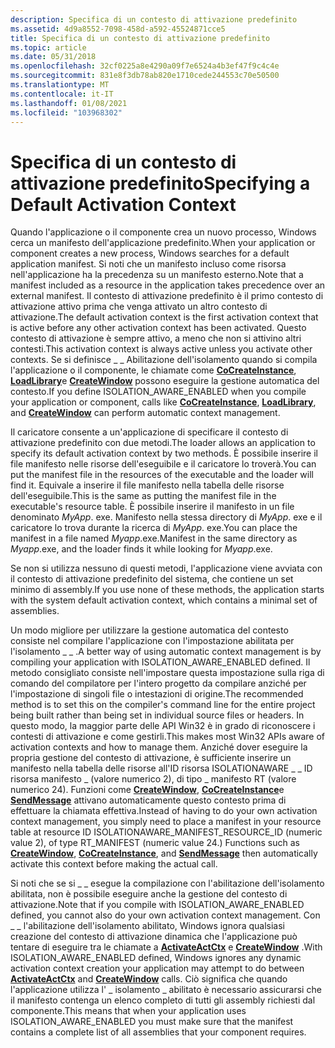 ```yaml
---
description: Specifica di un contesto di attivazione predefinito
ms.assetid: 4d9a8552-7098-458d-a592-45524871cce5
title: Specifica di un contesto di attivazione predefinito
ms.topic: article
ms.date: 05/31/2018
ms.openlocfilehash: 32cf0225a8e4290a09f7e6524a4b3ef47f9c4c4e
ms.sourcegitcommit: 831e8f3db78ab820e1710cede244553c70e50500
ms.translationtype: MT
ms.contentlocale: it-IT
ms.lasthandoff: 01/08/2021
ms.locfileid: "103968302"
---
```

# <a name="specifying-a-default-activation-context"></a><span data-ttu-id="d0fd2-103">Specifica di un contesto di attivazione predefinito</span><span class="sxs-lookup"><span data-stu-id="d0fd2-103">Specifying a Default Activation Context</span></span>

<span data-ttu-id="d0fd2-104">Quando l'applicazione o il componente crea un nuovo processo, Windows cerca un manifesto dell'applicazione predefinito.</span><span class="sxs-lookup"><span data-stu-id="d0fd2-104">When your application or component creates a new process, Windows searches for a default application manifest.</span></span> <span data-ttu-id="d0fd2-105">Si noti che un manifesto incluso come risorsa nell'applicazione ha la precedenza su un manifesto esterno.</span><span class="sxs-lookup"><span data-stu-id="d0fd2-105">Note that a manifest included as a resource in the application takes precedence over an external manifest.</span></span> <span data-ttu-id="d0fd2-106">Il contesto di attivazione predefinito è il primo contesto di attivazione attivo prima che venga attivato un altro contesto di attivazione.</span><span class="sxs-lookup"><span data-stu-id="d0fd2-106">The default activation context is the first activation context that is active before any other activation context has been activated.</span></span> <span data-ttu-id="d0fd2-107">Questo contesto di attivazione è sempre attivo, a meno che non si attivino altri contesti.</span><span class="sxs-lookup"><span data-stu-id="d0fd2-107">This activation context is always active unless you activate other contexts.</span></span> <span data-ttu-id="d0fd2-108">Se si definisce \_ \_ Abilitazione dell'isolamento quando si compila l'applicazione o il componente, le chiamate come [**CoCreateInstance**](/windows/win32/api/combaseapi/nf-combaseapi-cocreateinstance), [**LoadLibrary**](/windows/desktop/api/libloaderapi/nf-libloaderapi-loadlibrarya)e [**CreateWindow**](/windows/win32/api/winuser/nf-winuser-createwindowa) possono eseguire la gestione automatica del contesto.</span><span class="sxs-lookup"><span data-stu-id="d0fd2-108">If you define ISOLATION\_AWARE\_ENABLED when you compile your application or component, calls like [**CoCreateInstance**](/windows/win32/api/combaseapi/nf-combaseapi-cocreateinstance), [**LoadLibrary**](/windows/desktop/api/libloaderapi/nf-libloaderapi-loadlibrarya), and [**CreateWindow**](/windows/win32/api/winuser/nf-winuser-createwindowa) can perform automatic context management.</span></span>

<span data-ttu-id="d0fd2-109">Il caricatore consente a un'applicazione di specificare il contesto di attivazione predefinito con due metodi.</span><span class="sxs-lookup"><span data-stu-id="d0fd2-109">The loader allows an application to specify its default activation context by two methods.</span></span> <span data-ttu-id="d0fd2-110">È possibile inserire il file manifesto nelle risorse dell'eseguibile e il caricatore lo troverà.</span><span class="sxs-lookup"><span data-stu-id="d0fd2-110">You can put the manifest file in the resources of the executable and the loader will find it.</span></span> <span data-ttu-id="d0fd2-111">Equivale a inserire il file manifesto nella tabella delle risorse dell'eseguibile.</span><span class="sxs-lookup"><span data-stu-id="d0fd2-111">This is the same as putting the manifest file in the executable's resource table.</span></span> <span data-ttu-id="d0fd2-112">È possibile inserire il manifesto in un file denominato *MyApp*. exe. Manifesto nella stessa directory di *MyApp*. exe e il caricatore lo trova durante la ricerca di *MyApp*. exe.</span><span class="sxs-lookup"><span data-stu-id="d0fd2-112">You can place the manifest in a file named *Myapp*.exe.Manifest in the same directory as *Myapp*.exe, and the loader finds it while looking for *Myapp*.exe.</span></span>

<span data-ttu-id="d0fd2-113">Se non si utilizza nessuno di questi metodi, l'applicazione viene avviata con il contesto di attivazione predefinito del sistema, che contiene un set minimo di assembly.</span><span class="sxs-lookup"><span data-stu-id="d0fd2-113">If you use none of these methods, the application starts with the system default activation context, which contains a minimal set of assemblies.</span></span>

<span data-ttu-id="d0fd2-114">Un modo migliore per utilizzare la gestione automatica del contesto consiste nel compilare l'applicazione con l'impostazione abilitata per l'isolamento \_ \_ .</span><span class="sxs-lookup"><span data-stu-id="d0fd2-114">A better way of using automatic context management is by compiling your application with ISOLATION\_AWARE\_ENABLED defined.</span></span> <span data-ttu-id="d0fd2-115">Il metodo consigliato consiste nell'impostare questa impostazione sulla riga di comando del compilatore per l'intero progetto da compilare anziché per l'impostazione di singoli file o intestazioni di origine.</span><span class="sxs-lookup"><span data-stu-id="d0fd2-115">The recommended method is to set this on the compiler's command line for the entire project being built rather than being set in individual source files or headers.</span></span> <span data-ttu-id="d0fd2-116">In questo modo, la maggior parte delle API Win32 è in grado di riconoscere i contesti di attivazione e come gestirli.</span><span class="sxs-lookup"><span data-stu-id="d0fd2-116">This makes most Win32 APIs aware of activation contexts and how to manage them.</span></span> <span data-ttu-id="d0fd2-117">Anziché dover eseguire la propria gestione del contesto di attivazione, è sufficiente inserire un manifesto nella tabella delle risorse all'ID risorsa ISOLATIONAWARE \_ \_ ID risorsa manifesto \_ (valore numerico 2), di tipo \_ manifesto RT (valore numerico 24). Funzioni come [**CreateWindow**](/windows/win32/api/winuser/nf-winuser-createwindowa), [**CoCreateInstance**](/windows/win32/api/combaseapi/nf-combaseapi-cocreateinstance)e [**SendMessage**](/windows/win32/api/winuser/nf-winuser-sendmessage) attivano automaticamente questo contesto prima di effettuare la chiamata effettiva.</span><span class="sxs-lookup"><span data-stu-id="d0fd2-117">Instead of having to do your own activation context management, you simply need to place a manifest in your resource table at resource ID ISOLATIONAWARE\_MANIFEST\_RESOURCE\_ID (numeric value 2), of type RT\_MANIFEST (numeric value 24.) Functions such as [**CreateWindow**](/windows/win32/api/winuser/nf-winuser-createwindowa), [**CoCreateInstance**](/windows/win32/api/combaseapi/nf-combaseapi-cocreateinstance), and [**SendMessage**](/windows/win32/api/winuser/nf-winuser-sendmessage) then automatically activate this context before making the actual call.</span></span>

<span data-ttu-id="d0fd2-118">Si noti che se si \_ \_ esegue la compilazione con l'abilitazione dell'isolamento abilitata, non è possibile eseguire anche la gestione del contesto di attivazione.</span><span class="sxs-lookup"><span data-stu-id="d0fd2-118">Note that if you compile with ISOLATION\_AWARE\_ENABLED defined, you cannot also do your own activation context management.</span></span> <span data-ttu-id="d0fd2-119">Con \_ \_ l'abilitazione dell'isolamento abilitato, Windows ignora qualsiasi creazione del contesto di attivazione dinamica che l'applicazione può tentare di eseguire tra le chiamate a [**ActivateActCtx**](/windows/desktop/api/Winbase/nf-winbase-activateactctx) e [**CreateWindow**](/windows/win32/api/winuser/nf-winuser-createwindowa) .</span><span class="sxs-lookup"><span data-stu-id="d0fd2-119">With ISOLATION\_AWARE\_ENABLED defined, Windows ignores any dynamic activation context creation your application may attempt to do between [**ActivateActCtx**](/windows/desktop/api/Winbase/nf-winbase-activateactctx) and [**CreateWindow**](/windows/win32/api/winuser/nf-winuser-createwindowa) calls.</span></span> <span data-ttu-id="d0fd2-120">Ciò significa che quando l'applicazione utilizza l' \_ isolamento \_ abilitato è necessario assicurarsi che il manifesto contenga un elenco completo di tutti gli assembly richiesti dal componente.</span><span class="sxs-lookup"><span data-stu-id="d0fd2-120">This means that when your application uses ISOLATION\_AWARE\_ENABLED you must make sure that the manifest contains a complete list of all assemblies that your component requires.</span></span>

 

 
